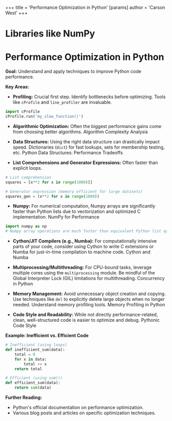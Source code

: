 +++
 title = 'Performance Optimization in Python'
[params]
	author = 'Carson West'
+++
# Libraries like NumPy
# Performance Optimization in Python 
**Goal:**  Understand and apply techniques to improve Python code performance.

**Key Areas:**

* **Profiling:**  Crucial first step. Identify bottlenecks before optimizing.  Tools like `cProfile` and `line_profiler` are invaluable.

```python
import cProfile
cProfile.run('my_slow_function()') 
```

* **Algorithmic Optimization:** Often the biggest performance gains come from choosing better algorithms.  Algorithm Complexity Analysis

* **Data Structures:**  Using the right data structure can drastically impact speed.  Dictionaries (`dict`) for fast lookups, sets for membership testing, etc.  Python Data Structures: Performance Tradeoffs

* **List Comprehensions and Generator Expressions:**  Often faster than explicit loops.

```python
# List comprehension
squares = [x**2 for x in range(1000)]]

# Generator expression (memory efficient for large datasets)
squares_gen = (x**2 for x in range(1000)) 
```

* **Numpy:** For numerical computation, Numpy arrays are significantly faster than Python lists due to vectorization and optimized C implementation. NumPy for Performance

```python
import numpy as np
# Numpy array operations are much faster than equivalent Python list operations.
```

* **Cython/JIT Compilers (e.g., Numba):** For computationally intensive parts of your code, consider using Cython to write C extensions or Numba for just-in-time compilation to machine code. Cython and Numba

* **Multiprocessing/Multithreading:** For CPU-bound tasks, leverage multiple cores using the `multiprocessing` module.  Be mindful of the Global Interpreter Lock (GIL) limitations for multithreading. Concurrency in Python

* **Memory Management:** Avoid unnecessary object creation and copying. Use techniques like `del` to explicitly delete large objects when no longer needed.  Understand memory profiling tools. Memory Profiling in Python

* **Code Style and Readability:** While not directly performance-related, clean, well-structured code is easier to optimize and debug. Pythonic Code Style


**Example: Inefficient vs. Efficient Code**

```python
# Inefficient (using loops)
def inefficient_sum(data):
    total = 0
    for x in data:
        total += x
    return total

# Efficient (using sum())
def efficient_sum(data):
    return sum(data)
```

**Further Reading:**

* Python's official documentation on performance optimization.
* Various blog posts and articles on specific optimization techniques.


